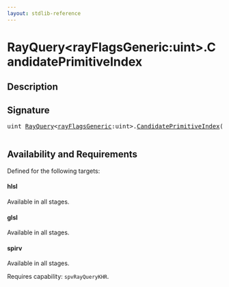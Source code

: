 ```yaml
---
layout: stdlib-reference
---
```


# RayQuery\<rayFlagsGeneric:uint\>\.CandidatePrimitiveIndex

## Description





## Signature 

<pre>
uint <a href="/stdlib-reference/types/RayQuery/index" class="code_type">RayQuery</a>&lt;<a href="/stdlib-reference/types/RayQuery/index#typeparam-rayFlagsGeneric" class="code_var">rayFlagsGeneric</a>:uint&gt;.<a href="/stdlib-reference/types/RayQuery/CandidatePrimitiveIndex">CandidatePrimitiveIndex</a>();

</pre>

## Availability and Requirements

Defined for the following targets:

#### hlsl
Available in all stages.

#### glsl
Available in all stages.

#### spirv
Available in all stages.

Requires capability: `spvRayQueryKHR`.


